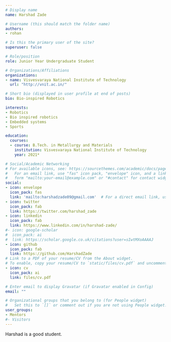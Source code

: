 ```yaml
---
# Display name
name: Harshad Zade

# Username (this should match the folder name)
authors:
- rohan

# Is this the primary user of the site?
superuser: false

# Role/position
role: Junior Year Undergraduate Student

# Organizations/Affiliations
organizations:
- name: Visvesvaraya National Institute of Technology
  url: "http://vnit.ac.in/"

# Short bio (displayed in user profile at end of posts)
bio: Bio-inspired Robotics

interests:
- Robotics
- Bio inspired robotics
- Embedded systems
- Sports

education:
  courses:
  - course: B.Tech. in Metallurgy and Materials 
    institution: Visvesvaraya National Institute of Technology
    year: 2021*

# Social/Academic Networking
# For available icons, see: https://sourcethemes.com/academic/docs/page-builder/#icons
#   For an email link, use "fas" icon pack, "envelope" icon, and a link in the
#   form "mailto:your-email@example.com" or "#contact" for contact widget.
social:
- icon: envelope
  icon_pack: fas
  link: 'mailto:harshadzade09@gmail.com'  # For a direct email link, use "mailto:harshadzade09@gmail.com".
- icon: twitter
  icon_pack: fab
  link: https://twitter.com/harshad_zade
- icon: linkedin
  icon_pack: fab
  link: https://www.linkedin.com/in/harshad-zade/
#- icon: google-scholar
#  icon_pack: ai
#  link: https://scholar.google.co.uk/citations?user=sIwtMXoAAAAJ
- icon: github
  icon_pack: fab
  link: https://github.com/HarshadZade
# Link to a PDF of your resume/CV from the About widget.
# To enable, copy your resume/CV to `static/files/cv.pdf` and uncomment the lines below.
- icon: cv
  icon_pack: ai
  link: files/cv.pdf

# Enter email to display Gravatar (if Gravatar enabled in Config)
email: ""

# Organizational groups that you belong to (for People widget)
#   Set this to `[]` or comment out if you are not using People widget.
user_groups:
- Mentors
#- Visitors
---
```

Harshad is a good student.

